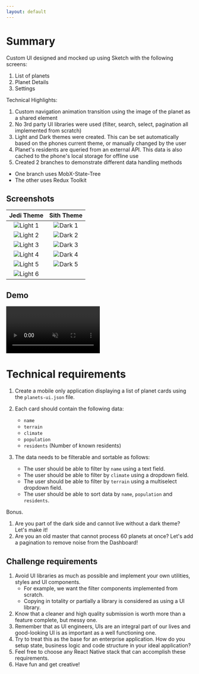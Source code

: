 ```yaml
---
layout: default
---
```


# Summary

Custom UI designed and mocked up using Sketch with the following screens:

1. List of planets
2. Planet Details
3. Settings

Technical Highlights:

1. Custom navigation animation transition using the image of the planet as a shared element
2. No 3rd party UI libraries were used (filter, search, select, pagination all implemented from scratch)
3. Light and Dark themes were created. This can be set automatically based on the phones current theme, or manually changed by the user
4. Planet's residents are queried from an external API. This data is also cached to the phone's local storage for offline use
5. Created 2 branches to demonstrate different data handling methods
  * One branch uses MobX-State-Tree
  * The other uses Redux Toolkit

## Screenshots

Jedi Theme            |  Sith Theme
:-------------------------:|:-------------------------:
![Light 1](/assets/images/1.PNG) |  ![Dark 1](/assets/images/D_1.PNG) 
![Light 2](/assets/images/2.PNG) |  ![Dark 2](/assets/images/D_2.PNG) 
![Light 3](/assets/images/3.PNG) |  ![Dark 3](/assets/images/D_3.PNG) 
![Light 4](/assets/images/4.PNG) |  ![Dark 4](/assets/images/D_4.PNG) 
![Light 5](/assets/images/5.PNG) |  ![Dark 5](/assets/images/D_5.PNG) 
![Light 6](/assets/images/6.PNG) |

## Demo

<video width="50%" preload="auto" muted controls>
  <source src="/StarWarsChallenge/assets/images/demo.mp4" type="video/mp4" />
</video>



# Technical requirements

1. Create a mobile only application displaying a list of planet cards using the `planets-ui.json` file.
2. Each card should contain the following data:
   * `name`
   * `terrain`
   * `climate`
   * `population`
   * `residents` (Number of known residents)

3. The data needs to be filterable and sortable as follows:
   * The user should be able to filter by `name` using a text field.
   * The user should be able to filter by `climate` using a dropdown field.
   * The user should be able to filter by `terrain` using a multiselect dropdown field.
   * The user should be able to sort data by `name`, `population` and `residents`.

Bonus.
1. Are you part of the dark side and cannot live without a dark theme? Let's make it!
2. Are you an old master that cannot process 60 planets at once? Let's add a pagination to remove noise from the Dashboard!

## Challenge requirements

1. Avoid UI libraries as much as possible and implement your own utilities, styles and UI components.
   * For example, we want the filter components implemented from scratch.
   * Copying in totality or partially a library is considered as using a UI library.
2. Know that a cleaner and high quality submission is worth more than a feature complete, but messy one.
3. Remember that as UI engineers, UIs are an integral part of our lives and good-looking UI is as important as a well functioning one.
4. Try to treat this as the base for an enterprise application. How do you setup state, business logic and code structure in your ideal application?
5. Feel free to choose any React Native stack that can accomplish these requirements.
6. Have fun and get creative!
